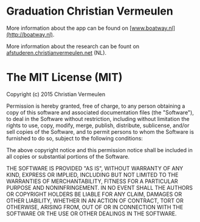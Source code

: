 # Graduation Christian Vermeulen #

More information about the app can be found on [www.boatway.nl](http://boatway.nl).

More information about the research can be fount on [afstuderen.christianvermeulen.net](http://afstuderen.christianvermeulen.net) (NL).

# The MIT License (MIT) #

Copyright (c) 2015 Christian Vermeulen

Permission is hereby granted, free of charge, to any person obtaining a copy
of this software and associated documentation files (the "Software"), to deal
in the Software without restriction, including without limitation the rights
to use, copy, modify, merge, publish, distribute, sublicense, and/or sell
copies of the Software, and to permit persons to whom the Software is
furnished to do so, subject to the following conditions:

The above copyright notice and this permission notice shall be included in
all copies or substantial portions of the Software.

THE SOFTWARE IS PROVIDED "AS IS", WITHOUT WARRANTY OF ANY KIND, EXPRESS OR
IMPLIED, INCLUDING BUT NOT LIMITED TO THE WARRANTIES OF MERCHANTABILITY,
FITNESS FOR A PARTICULAR PURPOSE AND NONINFRINGEMENT. IN NO EVENT SHALL THE
AUTHORS OR COPYRIGHT HOLDERS BE LIABLE FOR ANY CLAIM, DAMAGES OR OTHER
LIABILITY, WHETHER IN AN ACTION OF CONTRACT, TORT OR OTHERWISE, ARISING FROM,
OUT OF OR IN CONNECTION WITH THE SOFTWARE OR THE USE OR OTHER DEALINGS IN
THE SOFTWARE.
